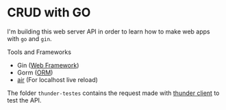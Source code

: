 # CRUD with GO

I'm building this web server API in order to learn how to make web apps with `go` and `gin`.

Tools and Frameworks

* Gin ([Web Framework](https://gin-gonic.com/))
* Gorm ([ORM](https://gorm.io/))
* [air](https://github.com/cosmtrek/air) (For localhost live reload)

The folder `thunder-testes` contains the request made with [thunder client](https://github.com/cosmtrek/air) to test the API.
